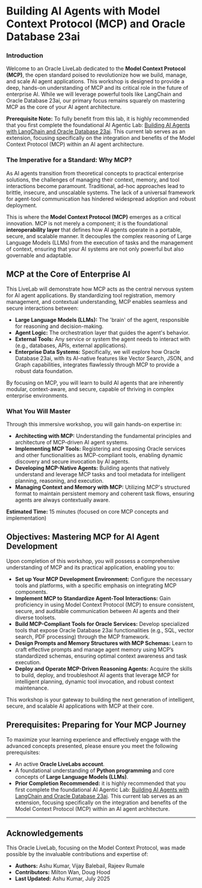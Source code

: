 # Building AI Agents with Model Context Protocol (MCP) and Oracle Database 23ai

### **Introduction**

Welcome to an Oracle LiveLab dedicated to the **Model Context Protocol (MCP)**, the open standard poised to revolutionize how we build, manage, and scale AI agent applications. This workshop is designed to provide a deep, hands-on understanding of MCP and its critical role in the future of enterprise AI. While we will leverage powerful tools like LangChain and Oracle Database 23ai, our primary focus remains squarely on mastering MCP as the core of your AI agent architecture.

**Prerequisite Note:** To fully benefit from this lab, it is highly recommended that you first complete the foundational AI Agentic Lab: [Building AI Agents with LangChain and Oracle Database 23ai](https://livelabs.oracle.com/pls/apex/dbpm/r/livelabs/view-workshop?wid=4185). This current lab serves as an extension, focusing specifically on the integration and benefits of the Model Context Protocol (MCP) within an AI agent architecture.


### The Imperative for a Standard: Why MCP?

As AI agents transition from theoretical concepts to practical enterprise solutions, the challenges of managing their context, memory, and tool interactions become paramount. Traditional, ad-hoc approaches lead to brittle, insecure, and unscalable systems. The lack of a universal framework for agent-tool communication has hindered widespread adoption and robust deployment.

This is where the **Model Context Protocol (MCP)** emerges as a critical innovation. MCP is not merely a component; it is the foundational **interoperability layer** that defines how AI agents operate in a portable, secure, and scalable manner. It decouples the complex reasoning of Large Language Models (LLMs) from the execution of tasks and the management of context, ensuring that your AI systems are not only powerful but also governable and adaptable.


## MCP at the Core of Enterprise AI

This LiveLab will demonstrate how MCP acts as the central nervous system for AI agent applications. By standardizing tool registration, memory management, and contextual understanding, MCP enables seamless and secure interactions between:

*   **Large Language Models (LLMs):** The 'brain' of the agent, responsible for reasoning and decision-making.
*   **Agent Logic:** The orchestration layer that guides the agent's behavior.
*   **External Tools:** Any service or system the agent needs to interact with (e.g., databases, APIs, external applications).
*   **Enterprise Data Systems:** Specifically, we will explore how Oracle Database 23ai, with its AI-native features like Vector Search, JSON, and Graph capabilities, integrates flawlessly through MCP to provide a robust data foundation.

By focusing on MCP, you will learn to build AI agents that are inherently modular, context-aware, and secure, capable of thriving in complex enterprise environments.

### What You Will Master

Through this immersive workshop, you will gain hands-on expertise in:

*   **Architecting with MCP:** Understanding the fundamental principles and architecture of MCP-driven AI agent systems.
*   **Implementing MCP Tools:** Registering and exposing Oracle services and other functionalities as MCP-compliant tools, enabling dynamic discovery and secure invocation by AI agents.
*   **Developing MCP-Native Agents:** Building agents that natively understand and leverage MCP tasks and tool metadata for intelligent planning, reasoning, and execution.
*   **Managing Context and Memory with MCP:** Utilizing MCP's structured format to maintain persistent memory and coherent task flows, ensuring agents are always contextually aware.

**Estimated Time:** 15 minutes (focused on core MCP concepts and implementation)


## Objectives: Mastering MCP for AI Agent Development

Upon completion of this workshop, you will possess a comprehensive understanding of MCP and its practical application, enabling you to:

*   **Set up Your MCP Development Environment:** Configure the necessary tools and platforms, with a specific emphasis on integrating MCP components.
*   **Implement MCP to Standardize Agent-Tool Interactions:** Gain proficiency in using Model Context Protocol (MCP) to ensure consistent, secure, and auditable communication between AI agents and their diverse toolsets.
*   **Build MCP-Compliant Tools for Oracle Services:** Develop specialized tools that expose Oracle Database 23ai functionalities (e.g., SQL, vector search, PDF processing) through the MCP framework.
*   **Design Prompts and Memory Structures with MCP Schemas:** Learn to craft effective prompts and manage agent memory using MCP’s standardized schemas, ensuring optimal context awareness and task execution.
*   **Deploy and Operate MCP-Driven Reasoning Agents:** Acquire the skills to build, deploy, and troubleshoot AI agents that leverage MCP for intelligent planning, dynamic tool invocation, and robust context maintenance.

This workshop is your gateway to building the next generation of intelligent, secure, and scalable AI applications with MCP at their core.

## Prerequisites: Preparing for Your MCP Journey

To maximize your learning experience and effectively engage with the advanced concepts presented, please ensure you meet the following prerequisites:

*   An active **Oracle LiveLabs account**.
*   A foundational understanding of **Python programming** and core concepts of **Large Language Models (LLMs)**.
*   **Prior Completion Recommended:** it is highly recommended that you first complete the foundational AI Agentic Lab: [Building AI Agents with LangChain and Oracle Database 23ai](https://livelabs.oracle.com/pls/apex/dbpm/r/livelabs/view-workshop?wid=4185). This current lab serves as an extension, focusing specifically on the integration and benefits of the Model Context Protocol (MCP) within an AI agent architecture.

---

## Acknowledgements

This Oracle LiveLab, focusing on the Model Context Protocol, was made possible by the invaluable contributions and expertise of:

*   **Authors:** Ashu Kumar, Vijay Balebail, Rajeev Rumale
*   **Contributors:** Milton Wan, Doug Hood
*   **Last Updated:** Ashu Kumar, July 2025